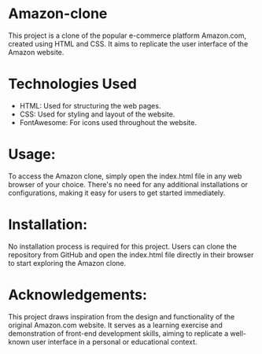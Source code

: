 # Amazon-clone
This project is a clone of the popular e-commerce platform Amazon.com, created using HTML and CSS. It aims to replicate the user interface of the Amazon website.


# Technologies Used
<ul>
  <li>HTML: Used for structuring the web pages.</li>
  <li>CSS: Used for styling and layout of the website.</li>
  <li>FontAwesome: For icons used throughout the website.</li>
 </ul>


# Usage:
To access the Amazon clone, simply open the index.html file in any web browser of your choice. There's no need for any additional installations or configurations, making it easy for users to get started immediately.


# Installation:
No installation process is required for this project. Users can clone the repository from GitHub and open the index.html file directly in their browser to start exploring the Amazon clone.


# Acknowledgements:
This project draws inspiration from the design and functionality of the original Amazon.com website. It serves as a learning exercise and demonstration of front-end development skills, aiming to replicate a well-known user interface in a personal or educational context.
